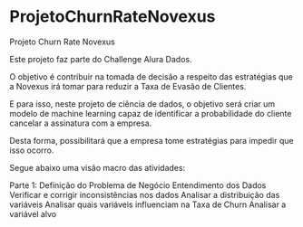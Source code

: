 # ProjetoChurnRateNovexus
Projeto Churn Rate Novexus 

Este projeto faz parte do Challenge Alura Dados.

O objetivo é contribuir na tomada de decisão a respeito das estratégias que a Novexus irá tomar para reduzir a Taxa de Evasão de Clientes.

E para isso, neste projeto de ciência de dados, o objetivo será criar um modelo de machine learning capaz de identificar a probabilidade do cliente cancelar a assinatura com a empresa.

Desta forma, possibilitará que a empresa tome estratégias para impedir que isso ocorro.

Segue abaixo uma visão macro das atividades:

Parte 1:
Definição do Problema de Negócio
Entendimento dos Dados
Verificar e corrigir inconsistências nos dados
Analisar a distribuição das variáveis
Analisar quais variáveis influenciam na Taxa de Churn
Analisar a variável alvo
